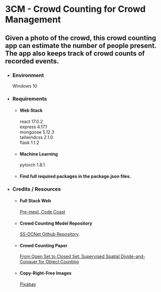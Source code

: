 # 3CM - Crowd Counting for Crowd Management

## Given a photo of the crowd, this crowd counting app can estimate the number of people present. The app also keeps track of crowd counts of recorded events.

- ### Environment
  Windows 10

- ### Requirements
  - #### Web Stack
    react 17.0.2 <br>
    express 4.17.1 <br>
    mongoose 5.12.3 <br>
    tailwindcss 2.1.0 <br>
    flask 1.1.2
  - #### Machine Learning
    pytorch 1.8.1
    
  - #### Find full required packages in the package.json files.

- ### Credits / Resources
  - #### Full Stack Web 
    <a href="http://www.codecoast.com.gh/" target="_blank">Pre-mest, Code Coast</a>
  - #### Crowd Counting Model Repository
    <a target="_blank" href="https://github.com/xhp-hust-2018-2011/SS-DCNet">SS-DCNet Github Repository</a>.
  - #### Crowd Counting Paper
    <a href="https://arxiv.org/abs/1908.06473" target="_blank">From Open Set to Closed Set: Supervised Spatial Divide-and-Conquer for Object Counting</a>
  - #### Copy-Right-Free Images
    <a target="_blank" href="https://pixabay.com/">Pixabay</a>

